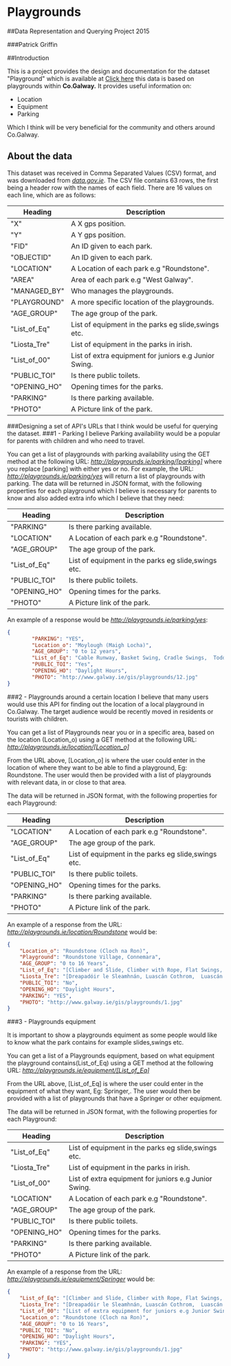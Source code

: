 # Playgrounds

##Data Representation and Querying Project 2015

###Patrick Griffin

##Introduction

This is a project provides the design and documentation for the dataset "Playground" which is available at [Click here](https://data.gov.ie/dataset/playgrounds-county-galway) this data is based on playgrounds within **Co.Galway.** It provides useful information on:
* Location
* Equipment
* Parking

Which I think will be very beneficial for the community and others around Co.Galway. 

## About the data
This dataset was received in Comma Separated Values (CSV) format, and was downloaded from [*data.gov.ie*](https://data.gov.ie/dataset/playgrounds-county-galway).
The CSV file contains 63 rows, the first being a header row with the names of each field.
There are 16 values on each line, which are as follows:

Heading | Description  
---------|-----------
"X" | A X gps position. 
"Y" | A Y gps position. 
"FID" | An ID given to each park. 
"OBJECTID" | An ID given to each park. 
"LOCATION" | A Location of each park e.g "Roundstone".
"AREA" | Area of each park e.g "West Galway".
"MANAGED_BY" | Who manages the playgrounds.
"PLAYGROUND" | A more specific location of the playgrounds.
"AGE_GROUP" | The age group of the park.
"List_of_Eq" | List of equipment in the parks eg slide,swings etc.
"Liosta_Tre" | List of equipment in the parks in irish.
"List_of_00" | List of extra equipment for juniors e.g Junior Swing.
"PUBLIC_TOI" | Is there public toilets.
"OPENING_HO" | Opening times for the parks. 
"PARKING" | Is there parking available.
"PHOTO" | A Picture link of the park. 

###Designing a set of API's URLs that I think would be useful for querying the dataset.
###1 - Parking
I believe Parking availability would be a popular for parents with children and who need to travel.

You can get a list of playgrounds with parking availability using the GET method at the following URL:
*http://playgrounds.ie/parking/[parking]*
where you replace [parking] with either yes or no.
For example, the URL:
*http://playgrounds.ie/parking/yes*
will return a list of playgrounds with parking.
The data will be returned in JSON format, with the following properties for each playground which I believe is necessary for parents to know and also added extra info which I believe that they need:

Heading | Description  
---------|-----------
"PARKING" | Is there parking available.
"LOCATION" | A Location of each park e.g "Roundstone".
"AGE_GROUP" | The age group of the park.
"List_of_Eq" | List of equipment in the parks eg slide,swings etc.
"PUBLIC_TOI" | Is there public toilets.
"OPENING_HO" | Opening times for the parks. 
"PHOTO" | A Picture link of the park.

An example of a response would be *http://playgrounds.ie/parking/yes*:
```json
{   
        "PARKING": "YES",
        "Location_o": "Moylough (Maigh Locha)",
        "AGE_GROUP": "0 to 12 years",
        "List_of_Eq": "Cable Runway, Basket Swing, Cradle Swings,  Toddlers Multiplay and Slide",
        "PUBLIC_TOI": "Yes",
        "OPENING_HO": "Daylight Hours",
        "PHOTO": "http://www.galway.ie/gis/playgrounds/12.jpg"
}   
```       

###2 - Playgrounds around a certain location
I believe that many users would use this API for finding out the location of a local playground in Co.Galway. The target audience would be recently moved in residents or tourists with children.

You can get a list of Playgrounds near you or in a specific area, based on the location (Location_o) using a GET method at the following URL:
*http://playgrounds.ie/location/[Location_o]*

From the URL above, [Location_o] is where the user could enter in the location of where they want to be able to find a playground, Eg: Roundstone. The user would then be provided with a list of playgrounds with relevant data, in or close to that area. 

The data will be returned in JSON format, with the following properties for each Playground:

Heading | Description  
---------|-----------
"LOCATION" | A Location of each park e.g "Roundstone".
"AGE_GROUP" | The age group of the park.
"List_of_Eq" | List of equipment in the parks eg slide,swings etc.
"PUBLIC_TOI" | Is there public toilets.
"OPENING_HO" | Opening times for the parks. 
"PARKING" | Is there parking available.
"PHOTO" | A Picture link of the park.


An example of a response from the URL: *http://playgrounds.ie/location/Roundstone* would be:
```json
{
    "Location_o": "Roundstone (Cloch na Ron)",
    "Playground": "Roundstone Village, Connemara",
    "AGE_GROUP": "0 to 16 Years",
    "List_of_Eq": "[Climber and Slide, Climber with Rope, Flat Swings, Cradle Swings, Crazy Goose, Springer]",
    "Liosta_Tre": "[Dreapadóir le Sleamhnán, Luascán Cothrom,  Luascán Cliabháin , Lingeadan, Maide Corrach]",
    "PUBLIC_TOI": "No",
    "OPENING_HO": "Daylight Hours",
    "PARKING": "YES",
    "PHOTO": "http://www.galway.ie/gis/playgrounds/1.jpg"
}
```

###3 - Playgrounds equipment

It is important to show a playgrounds equiment as some people would like to know what the park contains for example slides,swings etc.

You can get a list of a Playgrounds equipment, based on what equipment the playground contains(List_of_Eq) using a GET method at the following URL:
*http://playgrounds.ie/equipment/[List_of_Eq]*

From the URL above, [List_of_Eq] is where the user could enter in the equipment of what they want, Eg: Springer,. The user would then be provided with a list of playgrounds that have a Springer or other equipment.

The data will be returned in JSON format, with the following properties for each Playground:

Heading | Description  
---------|-----------
"List_of_Eq" | List of equipment in the parks eg slide,swings etc.
"Liosta_Tre" | List of equipment in the parks in irish.
"List_of_00" | List of extra equipment for juniors e.g Junior Swing.
"LOCATION" | A Location of each park e.g "Roundstone".
"AGE_GROUP" | The age group of the park.
"PUBLIC_TOI" | Is there public toilets.
"OPENING_HO" | Opening times for the parks. 
"PARKING" | Is there parking available.
"PHOTO" | A Picture link of the park.

An example of a response from the URL: *http://playgrounds.ie/equipment/Springer* would be:
```json
{
    "List_of_Eq": "[Climber and Slide, Climber with Rope, Flat Swings, Cradle Swings, Crazy Goose, Springer]",
    "Liosta_Tre": "[Dreapadóir le Sleamhnán, Luascán Cothrom,  Luascán Cliabháin , Lingeadan, Maide Corrach]",
    "List_of_00": "[List of extra equipment for juniors e.g Junior Swing]",
    "Location_o": "Roundstone (Cloch na Ron)",
    "AGE_GROUP": "0 to 16 Years",
    "PUBLIC_TOI": "No",
    "OPENING_HO": "Daylight Hours",
    "PARKING": "YES",
    "PHOTO": "http://www.galway.ie/gis/playgrounds/1.jpg"
}
```




